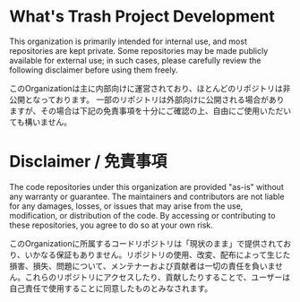 # What's Trash Project Development
This organization is primarily intended for internal use, and most repositories are kept private.
Some repositories may be made publicly available for external use; in such cases, please carefully review the following disclaimer before using them freely.

このOrganizationは主に内部向けに運営されており、ほとんどのリポジトリは非公開となっております。
一部のリポジトリは外部向けに公開される場合がありますが、その場合は下記の免責事項を十分にご確認の上、自由にご使用いただいても構いません。

# Disclaimer / 免責事項
The code repositories under this organization are provided "as-is" without any warranty or guarantee. The maintainers and contributors are not liable for any damages, losses, or issues that may arise from the use, modification, or distribution of the code. By accessing or contributing to these repositories, you agree to do so at your own risk.

このOrganizationに所属するコードリポジトリは「現状のまま」で提供されており、いかなる保証もありません。リポジトリの使用、改変、配布によって生じた損害、損失、問題について、メンテナーおよび貢献者は一切の責任を負いません。これらのリポジトリにアクセスしたり、貢献したりすることで、ユーザーは自己責任で使用することに同意したものとみなされます。
